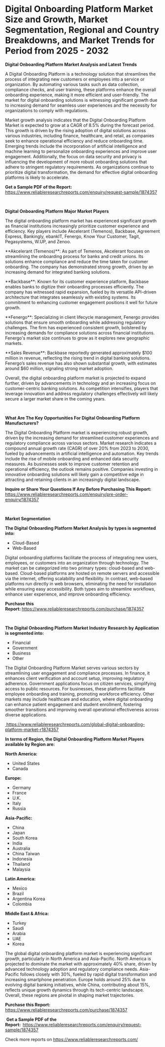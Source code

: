 <p><h1>Digital Onboarding Platform Market Size and Growth, Market Segmentation, Regional and Country Breakdowns, and Market Trends for Period from 2025 -  2032</h1></p><p><strong>Digital Onboarding Platform Market Analysis and Latest Trends</strong></p>
<p><p>A Digital Onboarding Platform is a technology solution that streamlines the process of integrating new customers or employees into a service or organization. By automating various tasks such as data collection, compliance checks, and user training, these platforms enhance the overall onboarding experience, making it more efficient and user-friendly. The market for digital onboarding solutions is witnessing significant growth due to increasing demand for seamless user experiences and the necessity for organizations to comply with regulations.</p><p>Market growth analysis indicates that the Digital Onboarding Platform Market is expected to grow at a CAGR of 8.5% during the forecast period. This growth is driven by the rising adoption of digital solutions across various industries, including finance, healthcare, and retail, as companies seek to enhance operational efficiency and reduce onboarding time. Emerging trends include the incorporation of artificial intelligence and machine learning to personalize onboarding experiences and improve user engagement. Additionally, the focus on data security and privacy is influencing the development of more robust onboarding solutions that adhere to stringent regulatory requirements. As organizations continue to prioritize digital transformation, the demand for effective digital onboarding platforms is likely to accelerate.</p></p>
<p><strong>Get a Sample PDF of the Report:&nbsp;</strong> <a href="https://www.reliableresearchreports.com/enquiry/request-sample/1874357?utm_campaign=2200&utm_medium=2&utm_source=Github&utm_content=ia&utm_term=11032025&utm_id=digital-onboarding-platform">https://www.reliableresearchreports.com/enquiry/request-sample/1874357</a></p>
<p>&nbsp;</p>
<p><strong>Digital Onboarding Platform Major Market Players</strong></p>
<p><p>The digital onboarding platform market has experienced significant growth as financial institutions increasingly prioritize customer experience and efficiency. Key players include Akcelerant (Temenos), Backbase, Agreement Express, Bankingly, ebankIT, Fenergo, Know Your Customer, Tagit, Pegasystems, W.UP, and Zenoo.</p><p>**Akcelerant (Temenos)**: As part of Temenos, Akcelerant focuses on streamlining the onboarding process for banks and credit unions. Its solutions enhance compliance and reduce the time taken for customer onboarding. The company has demonstrated strong growth, driven by an increasing demand for integrated banking solutions.</p><p>**Backbase**: Known for its customer experience platform, Backbase enables banks to digitize their onboarding processes efficiently. The company has witnessed rapid expansion, fueled by its versatile API-driven architecture that integrates seamlessly with existing systems. Its commitment to enhancing customer engagement positions it well for future growth.</p><p>**Fenergo**: Specializing in client lifecycle management, Fenergo provides solutions that ensure smooth onboarding while addressing regulatory challenges. The firm has experienced consistent growth, bolstered by increasing demands for compliance solutions across financial institutions. Fenergo's market size continues to grow as it explores new geographic markets.</p><p>**Sales Revenue**: Backbase reportedly generated approximately $100 million in revenue, reflecting the rising trend in digital banking solutions. Fenergo’s sales revenue has also shown substantial growth, with estimates around $60 million, signaling strong market adoption.</p><p>Overall, the digital onboarding platform market is projected to expand further, driven by advancements in technology and an increasing focus on customer-centric banking solutions. As competition intensifies, players that leverage innovation and address regulatory challenges effectively will likely secure a larger market share in the coming years.</p></p>
<p>&nbsp;</p>
<p><strong>What Are The Key Opportunities For Digital Onboarding Platform Manufacturers?</strong></p>
<p><p>The Digital Onboarding Platform market is experiencing robust growth, driven by the increasing demand for streamlined customer experiences and regulatory compliance across various sectors. Market research indicates a compound annual growth rate (CAGR) of over 20% from 2023 to 2030, fueled by advancements in artificial intelligence and automation. Key trends include the rise of mobile onboarding and enhanced data security measures. As businesses seek to improve customer retention and operational efficiency, the outlook remains positive. Companies investing in innovative onboarding solutions will likely gain a competitive edge in attracting and retaining clients in an increasingly digital landscape.</p></p>
<p><strong>Inquire or Share Your Questions If Any Before Purchasing This Report:</strong> <a href="https://www.reliableresearchreports.com/enquiry/pre-order-enquiry/1874357?utm_campaign=2200&utm_medium=2&utm_source=Github&utm_content=ia&utm_term=11032025&utm_id=digital-onboarding-platform">https://www.reliableresearchreports.com/enquiry/pre-order-enquiry/1874357</a></p>
<p>&nbsp;</p>
<p><strong>Market Segmentation</strong></p>
<p><strong>The Digital Onboarding Platform Market Analysis by types is segmented into:</strong></p>
<p><ul><li>Cloud-Based</li><li>Web-Based</li></ul></p>
<p><p>Digital onboarding platforms facilitate the process of integrating new users, employees, or customers into an organization through technology. The market can be categorized into two primary types: cloud-based and web-based. Cloud-based platforms are hosted on remote servers and accessible via the internet, offering scalability and flexibility. In contrast, web-based platforms run directly in web browsers, eliminating the need for installation while ensuring easy accessibility. Both types aim to streamline workflows, enhance user experience, and improve onboarding efficiency.</p></p>
<p><strong>Purchase this Report:&nbsp;</strong><a href="https://www.reliableresearchreports.com/purchase/1874357?utm_campaign=2200&utm_medium=2&utm_source=Github&utm_content=ia&utm_term=11032025&utm_id=digital-onboarding-platform">https://www.reliableresearchreports.com/purchase/1874357</a></p>
<p>&nbsp;</p>
<p><strong>The Digital Onboarding Platform Market Industry Research by Application is segmented into:</strong></p>
<p><ul><li>Financial</li><li>Government</li><li>Business</li><li>Other</li></ul></p>
<p><p>The Digital Onboarding Platform Market serves various sectors by streamlining user engagement and compliance processes. In finance, it enhances client verification and account setup, improving regulatory adherence. Government applications focus on citizen services, simplifying access to public resources. For businesses, these platforms facilitate employee onboarding and training, promoting workforce efficiency. Other markets may include healthcare and education, where digital onboarding can enhance patient engagement and student enrollment, fostering smoother transitions and improving overall operational effectiveness across diverse applications.</p></p>
<p><a href="https://www.reliableresearchreports.com/global-digital-onboarding-platform-market-r1874357?utm_campaign=2200&utm_medium=2&utm_source=Github&utm_content=ia&utm_term=11032025&utm_id=digital-onboarding-platform">&nbsp;https://www.reliableresearchreports.com/global-digital-onboarding-platform-market-r1874357</a></p>
<p><strong>In terms of Region, the Digital Onboarding Platform Market Players available by Region are:</strong></p>
<p>
    <p> <strong> North America: </strong>
        <ul>
            <li>United States</li>
            <li>Canada</li>
        </ul>
        </p> 
    <p> <strong> Europe: </strong>
        <ul>
            <li>Germany</li>
            <li>France</li>
            <li>U.K.</li>
            <li>Italy</li>
            <li>Russia</li>
        </ul>
        </p> 
    <p> <strong> Asia-Pacific: </strong>
        <ul>
            <li>China</li>
            <li>Japan</li>
            <li>South Korea</li>
            <li>India</li>
            <li>Australia</li>
            <li>China Taiwan</li>
            <li>Indonesia</li>
            <li>Thailand</li>
            <li>Malaysia</li>
        </ul>
        </p> 
    <p> <strong> Latin America: </strong>
        <ul>
            <li>Mexico</li>
            <li>Brazil</li>
            <li>Argentina Korea</li>
            <li>Colombia</li>
        </ul>
        </p> 
    <p> <strong> Middle East & Africa: </strong>
        <ul>
            <li>Turkey</li>
            <li>Saudi</li>
            <li>Arabia</li>
            <li>UAE</li>
            <li>Korea</li>
        </ul>
    </p>
    </p>
<p><p>The global digital onboarding platform market is experiencing significant growth, particularly in North America and Asia-Pacific. North America is projected to dominate the market with approximately 40% share, driven by advanced technology adoption and regulatory compliance needs. Asia-Pacific follows closely with 30%, fueled by rapid digital transformation and increasing smartphone penetration. Europe holds around 25% due to evolving digital banking initiatives, while China, contributing about 15%, reflects unique growth dynamics through its tech-centric landscape. Overall, these regions are pivotal in shaping market trajectories.</p></p>
<p><strong>Purchase this Report: </strong><a href="https://www.reliableresearchreports.com/purchase/1874357?utm_campaign=2200&utm_medium=2&utm_source=Github&utm_content=ia&utm_term=11032025&utm_id=digital-onboarding-platform">https://www.reliableresearchreports.com/purchase/1874357</a></p>
<p>&nbsp;<strong>Get a Sample PDF of the Report:&nbsp;&nbsp;</strong><a href="https://www.reliableresearchreports.com/enquiry/request-sample/1874357?utm_campaign=2200&utm_medium=2&utm_source=Github&utm_content=ia&utm_term=11032025&utm_id=digital-onboarding-platform">https://www.reliableresearchreports.com/enquiry/request-sample/1874357</a></p>
<p><strong></strong></p>
<p>Check more reports on <a href="https://www.reliableresearchreports.com/?utm_campaign=2200&utm_medium=2&utm_source=Github&utm_content=ia&utm_term=11032025&utm_id=digital-onboarding-platform">https://www.reliableresearchreports.com/</a></p>
